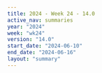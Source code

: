 ```yaml
---
title: 2024 - Week 24 - 14.0
active_nav: summaries
year: "2024"
week: "wk24"
version: "14.0"
start_date: "2024-06-10"
end_date: "2024-06-16"
layout: "summary"
---
```

